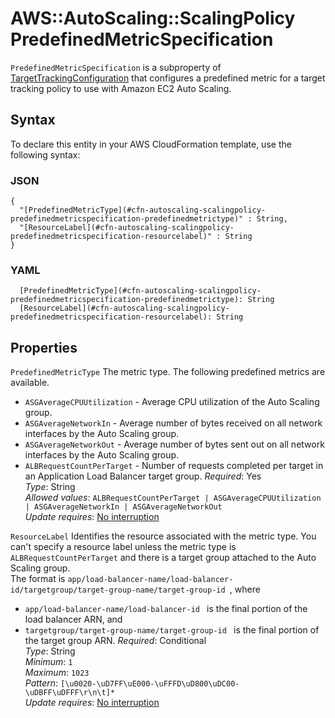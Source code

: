 # AWS::AutoScaling::ScalingPolicy PredefinedMetricSpecification<a name="aws-properties-autoscaling-scalingpolicy-predefinedmetricspecification"></a>

 `PredefinedMetricSpecification` is a subproperty of [TargetTrackingConfiguration](https://docs.aws.amazon.com/AWSCloudFormation/latest/UserGuide/aws-properties-autoscaling-scalingpolicy-targettrackingconfiguration.html) that configures a predefined metric for a target tracking policy to use with Amazon EC2 Auto Scaling\. 

## Syntax<a name="aws-properties-autoscaling-scalingpolicy-predefinedmetricspecification-syntax"></a>

To declare this entity in your AWS CloudFormation template, use the following syntax:

### JSON<a name="aws-properties-autoscaling-scalingpolicy-predefinedmetricspecification-syntax.json"></a>

```
{
  "[PredefinedMetricType](#cfn-autoscaling-scalingpolicy-predefinedmetricspecification-predefinedmetrictype)" : String,
  "[ResourceLabel](#cfn-autoscaling-scalingpolicy-predefinedmetricspecification-resourcelabel)" : String
}
```

### YAML<a name="aws-properties-autoscaling-scalingpolicy-predefinedmetricspecification-syntax.yaml"></a>

```
  [PredefinedMetricType](#cfn-autoscaling-scalingpolicy-predefinedmetricspecification-predefinedmetrictype): String
  [ResourceLabel](#cfn-autoscaling-scalingpolicy-predefinedmetricspecification-resourcelabel): String
```

## Properties<a name="aws-properties-autoscaling-scalingpolicy-predefinedmetricspecification-properties"></a>

`PredefinedMetricType`  <a name="cfn-autoscaling-scalingpolicy-predefinedmetricspecification-predefinedmetrictype"></a>
The metric type\. The following predefined metrics are available\.  
+  `ASGAverageCPUUtilization` \- Average CPU utilization of the Auto Scaling group\.
+  `ASGAverageNetworkIn` \- Average number of bytes received on all network interfaces by the Auto Scaling group\.
+  `ASGAverageNetworkOut` \- Average number of bytes sent out on all network interfaces by the Auto Scaling group\.
+  `ALBRequestCountPerTarget` \- Number of requests completed per target in an Application Load Balancer target group\.
*Required*: Yes  
*Type*: String  
*Allowed values*: `ALBRequestCountPerTarget | ASGAverageCPUUtilization | ASGAverageNetworkIn | ASGAverageNetworkOut`  
*Update requires*: [No interruption](https://docs.aws.amazon.com/AWSCloudFormation/latest/UserGuide/using-cfn-updating-stacks-update-behaviors.html#update-no-interrupt)

`ResourceLabel`  <a name="cfn-autoscaling-scalingpolicy-predefinedmetricspecification-resourcelabel"></a>
Identifies the resource associated with the metric type\. You can't specify a resource label unless the metric type is `ALBRequestCountPerTarget` and there is a target group attached to the Auto Scaling group\.  
The format is `app/load-balancer-name/load-balancer-id/targetgroup/target-group-name/target-group-id `, where   
+ `app/load-balancer-name/load-balancer-id ` is the final portion of the load balancer ARN, and
+ `targetgroup/target-group-name/target-group-id ` is the final portion of the target group ARN\.
*Required*: Conditional  
*Type*: String  
*Minimum*: `1`  
*Maximum*: `1023`  
*Pattern*: `[\u0020-\uD7FF\uE000-\uFFFD\uD800\uDC00-\uDBFF\uDFFF\r\n\t]*`  
*Update requires*: [No interruption](https://docs.aws.amazon.com/AWSCloudFormation/latest/UserGuide/using-cfn-updating-stacks-update-behaviors.html#update-no-interrupt)